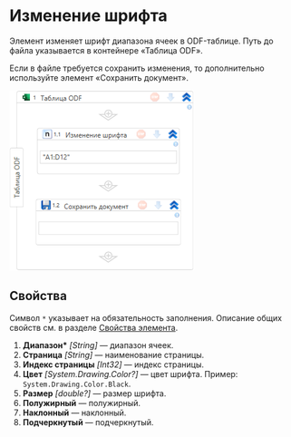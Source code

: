 # Изменение шрифта

Элемент изменяет шрифт диапазона ячеек в ODF-таблице. Путь до файла указывается в контейнере «Таблица ODF».

Если в файле требуется сохранить изменения, то дополнительно используйте элемент «Сохранить документ».

![Элемент «Изменение шрифта»](<../../../../.gitbook/assets1/odf-set-font.png>)

## Свойства

Символ `*` указывает на обязательность заполнения. Описание общих свойств см. в разделе [Свойства элемента](https://docs.primo-rpa.ru/primo-rpa/primo-studio/process/elements#svoistva-elementa).

1. **Диапазон\*** *[String]* — диапазон ячеек.
1. **Страница** *[String]* — наименование страницы.
1. **Индекс страницы** *[Int32]* — индекс страницы.
1. **Цвет** *[System.Drawing.Color?]* — цвет шрифта. Пример: `System.Drawing.Color.Black`.
1. **Размер** *[double?]* — размер шрифта.
1. **Полужирный** — полужирный.
1. **Наклонный** — наклонный.
1. **Подчеркнутый** — подчеркнутый.

  
 
